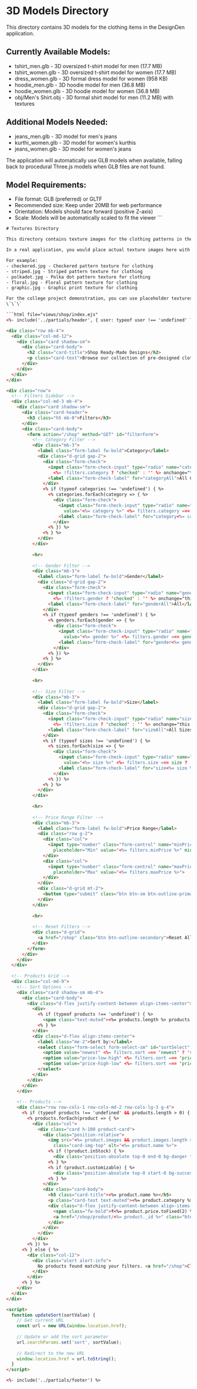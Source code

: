 # 3D Models Directory

This directory contains 3D models for the clothing items in the DesignDen application.

## Currently Available Models:
- tshirt_men.glb - 3D oversized t-shirt model for men (17.7 MB)
- tshirt_women.glb - 3D oversized t-shirt model for women (17.7 MB)
- dress_women.glb - 3D formal dress model for women (958 KB)
- hoodie_men.glb - 3D hoodie model for men (36.8 MB)
- hoodie_women.glb - 3D hoodie model for women (36.8 MB)
- obj/Men's Shirt.obj - 3D formal shirt model for men (11.2 MB) with textures

## Additional Models Needed:
- jeans_men.glb - 3D model for men's jeans
- kurthi_women.glb - 3D model for women's kurthis
- jeans_women.glb - 3D model for women's jeans

The application will automatically use GLB models when available, falling back to procedural Three.js models when GLB files are not found.

## Model Requirements:
- File format: GLB (preferred) or GLTF
- Recommended size: Keep under 20MB for web performance
- Orientation: Models should face forward (positive Z-axis)
- Scale: Models will be automatically scaled to fit the viewer
\`\`\`

```html file="public/textures/README.md"
# Textures Directory

This directory contains texture images for the clothing patterns in the DesignDen application.

In a real application, you would place actual texture images here with filenames matching those referenced in the customization code.

For example:
- checkered.jpg - Checkered pattern texture for clothing
- striped.jpg - Striped pattern texture for clothing
- polkadot.jpg - Polka dot pattern texture for clothing
- floral.jpg - Floral pattern texture for clothing
- graphic.jpg - Graphic print texture for clothing

For the college project demonstration, you can use placeholder textures or create simple textures using image editing tools.
\`\`\`

```html file="views/shop/index.ejs"
<%- include('../partials/header', { user: typeof user !== 'undefined' ? user : undefined }) %>

<div class="row mb-4">
  <div class="col-md-12">
    <div class="card shadow-sm">
      <div class="card-body">
        <h2 class="card-title">Shop Ready-Made Designs</h2>
        <p class="card-text">Browse our collection of pre-designed clothing items for men and women.</p>
      </div>
    </div>
  </div>
</div>

<div class="row">
  <!-- Filters Sidebar -->
  <div class="col-md-3 mb-4">
    <div class="card shadow-sm">
      <div class="card-header">
        <h3 class="h5 mb-0">Filters</h3>
      </div>
      <div class="card-body">
        <form action="/shop" method="GET" id="filterForm">
          <!-- Category Filter -->
          <div class="mb-3">
            <label class="form-label fw-bold">Category</label>
            <div class="d-grid gap-2">
              <div class="form-check">
                <input class="form-check-input" type="radio" name="category" id="categoryAll" value="" 
                  <%= !filters.category ? 'checked' : '' %> onchange="this.form.submit()">
                <label class="form-check-label" for="categoryAll">All Categories</label>
              </div>
              <% if (typeof categories !== 'undefined') { %>
                <% categories.forEach(category => { %>
                  <div class="form-check">
                    <input class="form-check-input" type="radio" name="category" id="category<%= category %>" 
                      value="<%= category %>" <%= filters.category === category ? 'checked' : '' %> onchange="this.form.submit()">
                    <label class="form-check-label" for="category<%= category %>"><%= category %></label>
                  </div>
                <% }) %>
              <% } %>
            </div>
          </div>
          
          <hr>
          
          <!-- Gender Filter -->
          <div class="mb-3">
            <label class="form-label fw-bold">Gender</label>
            <div class="d-grid gap-2">
              <div class="form-check">
                <input class="form-check-input" type="radio" name="gender" id="genderAll" value="" 
                  <%= !filters.gender ? 'checked' : '' %> onchange="this.form.submit()">
                <label class="form-check-label" for="genderAll">All</label>
              </div>
              <% if (typeof genders !== 'undefined') { %>
                <% genders.forEach(gender => { %>
                  <div class="form-check">
                    <input class="form-check-input" type="radio" name="gender" id="gender<%= gender %>" 
                      value="<%= gender %>" <%= filters.gender === gender ? 'checked' : '' %> onchange="this.form.submit()">
                    <label class="form-check-label" for="gender<%= gender %>"><%= gender %></label>
                  </div>
                <% }) %>
              <% } %>
            </div>
          </div>
          
          <hr>
          
          <!-- Size Filter -->
          <div class="mb-3">
            <label class="form-label fw-bold">Size</label>
            <div class="d-grid gap-2">
              <div class="form-check">
                <input class="form-check-input" type="radio" name="size" id="sizeAll" value="" 
                  <%= !filters.size ? 'checked' : '' %> onchange="this.form.submit()">
                <label class="form-check-label" for="sizeAll">All Sizes</label>
              </div>
              <% if (typeof sizes !== 'undefined') { %>
                <% sizes.forEach(size => { %>
                  <div class="form-check">
                    <input class="form-check-input" type="radio" name="size" id="size<%= size %>" 
                      value="<%= size %>" <%= filters.size === size ? 'checked' : '' %> onchange="this.form.submit()">
                    <label class="form-check-label" for="size<%= size %>"><%= size %></label>
                  </div>
                <% }) %>
              <% } %>
            </div>
          </div>
          
          <hr>
          
          <!-- Price Range Filter -->
          <div class="mb-3">
            <label class="form-label fw-bold">Price Range</label>
            <div class="row g-2">
              <div class="col">
                <input type="number" class="form-control" name="minPrice" id="minPrice" 
                  placeholder="Min" value="<%= filters.minPrice %>" min="0">
              </div>
              <div class="col">
                <input type="number" class="form-control" name="maxPrice" id="maxPrice" 
                  placeholder="Max" value="<%= filters.maxPrice %>">
              </div>
            </div>
            <div class="d-grid mt-2">
              <button type="submit" class="btn btn-sm btn-outline-primary">Apply Price</button>
            </div>
          </div>
          
          <hr>
          
          <!-- Reset Filters -->
          <div class="d-grid">
            <a href="/shop" class="btn btn-outline-secondary">Reset All Filters</a>
          </div>
        </form>
      </div>
    </div>
  </div>
  
  <!-- Products Grid -->
  <div class="col-md-9">
    <!-- Sort Options -->
    <div class="card shadow-sm mb-4">
      <div class="card-body">
        <div class="d-flex justify-content-between align-items-center">
          <div>
            <% if (typeof products !== 'undefined') { %>
              <span class="text-muted"><%= products.length %> products found</span>
            <% } %>
          </div>
          <div class="d-flex align-items-center">
            <label class="me-2">Sort by:</label>
            <select class="form-select form-select-sm" id="sortSelect" onchange="updateSort(this.value)">
              <option value="newest" <%= filters.sort === 'newest' ? 'selected' : '' %>>Newest</option>
              <option value="price-low-high" <%= filters.sort === 'price-low-high' ? 'selected' : '' %>>Price: Low to High</option>
              <option value="price-high-low" <%= filters.sort === 'price-high-low' ? 'selected' : '' %>>Price: High to Low</option>
            </select>
          </div>
        </div>
      </div>
    </div>
    
    <!-- Products -->
    <div class="row row-cols-1 row-cols-md-2 row-cols-lg-3 g-4">
      <% if (typeof products !== 'undefined' && products.length > 0) { %>
        <% products.forEach(product => { %>
          <div class="col">
            <div class="card h-100 product-card">
              <div class="position-relative">
                <img src="<%= product.images && product.images.length > 0 ? product.images[0] : '/placeholder.svg?height=300&width=300' %>" 
                  class="card-img-top" alt="<%= product.name %>">
                <% if (!product.inStock) { %>
                  <div class="position-absolute top-0 end-0 bg-danger text-white m-2 px-2 py-1 rounded">Out of Stock</div>
                <% } %>
                <% if (product.customizable) { %>
                  <div class="position-absolute top-0 start-0 bg-success text-white m-2 px-2 py-1 rounded">Customizable</div>
                <% } %>
              </div>
              <div class="card-body">
                <h5 class="card-title"><%= product.name %></h5>
                <p class="card-text text-muted"><%= product.category %> | <%= product.gender %></p>
                <div class="d-flex justify-content-between align-items-center">
                  <span class="fw-bold">₹<%= product.price.toFixed(2) %></span>
                  <a href="/shop/product/<%= product._id %>" class="btn btn-sm btn-primary">View Details</a>
                </div>
              </div>
            </div>
          </div>
        <% }) %>
      <% } else { %>
        <div class="col-12">
          <div class="alert alert-info">
            No products found matching your filters. <a href="/shop">Clear all filters</a> to see all products.
          </div>
        </div>
      <% } %>
    </div>
  </div>
</div>

<script>
  function updateSort(sortValue) {
    // Get current URL
    const url = new URL(window.location.href);
    
    // Update or add the sort parameter
    url.searchParams.set('sort', sortValue);
    
    // Redirect to the new URL
    window.location.href = url.toString();
  }
</script>

<%- include('../partials/footer') %>
